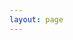 ```yaml
---
layout: page
---
```

<script setup>
import {
  VPTeamPage,
  VPTeamPageTitle,
  VPTeamMembers
} from 'vitepress/theme'

const members = [
  {
    avatar: 'https://github.com/vincentchoqueuse.png',
    name: 'Vincent Choqueuse',
    title: 'Contributor',
    links: [
      { icon: 'github', link: 'https://github.com/vincentchoqueuse' },
      { icon: 'linkedin', link: 'https://www.google.com/url?sa=t&rct=j&q=&esrc=s&source=web&cd=&cad=rja&uact=8&ved=2ahUKEwiC66rojIv8AhVuQaQEHasxDx8QFnoECBAQAQ&url=https%3A%2F%2Ffr.linkedin.com%2Fin%2Fvincent-choqueuse-388a5720&usg=AOvVaw0Wg8hbubGJ3yTOQWkxCtzr' }
    ]
  },
    {
    avatar: 'https://www.github.com/Polo-Wolo.png',
    name: 'Paul Walczak',
    title: 'Contributor',
    links: [
      { icon: 'github', link: 'https://github.com/Polo-Wolo' },
      { icon: 'linkedin', link: 'https://www.linkedin.com/in/paul-walczak-639106194/' }
    ]
  },

]
</script>

<VPTeamPage>
  <VPTeamPageTitle>
    <template #title>
      Our Team
    </template>
    <template #lead>
      This cheatsheet has been created and is maintained by a group of <a href="https://www.enib.fr/fr/">ENIB</a> professors and students.  
    </template>
  </VPTeamPageTitle>
  <VPTeamMembers
    :members="members"
  />
</VPTeamPage>